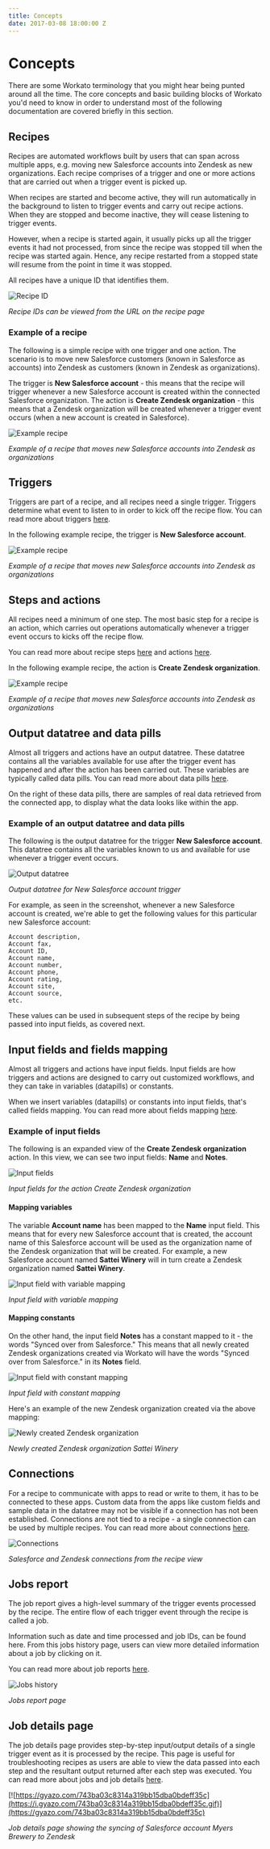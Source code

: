 ```yaml
---
title: Concepts
date: 2017-03-08 18:00:00 Z
---
```


# Concepts
There are some Workato terminology that you might hear being punted around all the time. The core concepts and basic building blocks of Workato you'd need to know in order to understand most of the following documentation are covered briefly in this section.

## Recipes
Recipes are automated workflows built by users that can span across multiple apps, e.g. moving new Salesforce accounts into Zendesk as new organizations. Each recipe comprises of a trigger and one or more actions that are carried out when a trigger event is picked up.

When recipes are started and become active, they will run automatically in the background to listen to trigger events and carry out recipe actions. When they are stopped and become inactive, they will cease listening to trigger events.

However, when a recipe is started again, it usually picks up all the trigger events it had not processed, from since the recipe was stopped till when the recipe was started again. Hence, any recipe restarted from a stopped state will resume from the point in time it was stopped.

All recipes have a unique ID that identifies them.

![Recipe ID](/assets/images/workato-concepts/recipe-id.png)

*Recipe IDs can be viewed from the URL on the recipe page*

### Example of a recipe
The following is a simple recipe with one trigger and one action. The scenario is to move new Salesforce customers (known in Salesforce as accounts) into Zendesk as customers (known in Zendesk as organizations).

The trigger is **New Salesforce account** - this means that the recipe will trigger whenever a new Salesforce account is created within the connected Salesforce organization. The action is **Create Zendesk organization** - this means that a Zendesk organization will be created whenever a trigger event occurs (when a new account is created in Salesforce).

![Example recipe](/assets/images/workato-concepts/example-recipe.png)

*Example of a recipe that moves new Salesforce accounts into Zendesk as organizations*

## Triggers
Triggers are part of a recipe, and all recipes need a single trigger. Triggers determine what event to listen to in order to kick off the recipe flow. You can read more about triggers [here](/recipes/triggers.md).

In the following example recipe, the trigger is **New Salesforce account**.

![Example recipe](/assets/images/workato-concepts/example-recipe.png)

*Example of a recipe that moves new Salesforce accounts into Zendesk as organizations*

## Steps and actions
All recipes need a minimum of one step. The most basic step for a recipe is an action, which carries out operations automatically whenever a trigger event occurs to kicks off the recipe flow.

You can read more about recipe steps [here](/recipes/steps.md) and actions [here](/recipes/actions.md).

In the following example recipe, the action is **Create Zendesk organization**.

![Example recipe](/assets/images/workato-concepts/example-recipe.png)

*Example of a recipe that moves new Salesforce accounts into Zendesk as organizations*

## Output datatree and data pills
Almost all triggers and actions have an output datatree. These datatree contains all the variables available for use after the trigger event has happened and after the action has been carried out. These variables are typically called data pills. You can read more about data pills [here](/recipes/data-pills.md).

On the right of these data pills, there are samples of real data retrieved from the connected app, to display what the data looks like within the app.

### Example of an output datatree and data pills
The following is the output datatree for the trigger **New Salesforce account**. This datatree contains all the variables known to us and available for use whenever a trigger event occurs.

![Output datatree](/assets/images/workato-concepts/output-datatree.png)

*Output datatree for New Salesforce account trigger*

For example, as seen in the screenshot, whenever a new Salesforce account is created, we're able to get the following values for this particular new Salesforce account:
```
Account description,
Account fax,
Account ID,
Account name,
Account number,
Account phone,
Account rating,
Account site,
Account source,
etc.
```

These values can be used in subsequent steps of the recipe by being passed into input fields, as covered next.

## Input fields and fields mapping
Almost all triggers and actions have input fields. Input fields are how triggers and actions are designed to carry out customized workflows, and they can take in variables (datapills) or constants.

When we insert variables (datapills) or constants into input fields, that's called fields mapping. You can read more about fields mapping [here](/recipes/mapping.md).

### Example of input fields
The following is an expanded view of the **Create Zendesk organization** action. In this view, we can see two input fields: **Name** and **Notes**.

![Input fields](/assets/images/workato-concepts/input-fields.png)

*Input fields for the action Create Zendesk organization*

#### Mapping variables
The variable **Account name** has been mapped to the **Name** input field. This means that for every new Salesforce account that is created, the account name of this Salesforce account will be used as the organization name of the Zendesk organization that will be created. For example, a new Salesforce account named **Sattei Winery** will in turn create a Zendesk organization named **Sattei Winery**.

![Input field with variable mapping](/assets/images/workato-concepts/input-field-with-variable.png)

*Input field with variable mapping*

#### Mapping constants
On the other hand, the input field **Notes** has a constant mapped to it - the words "Synced over from Salesforce." This means that all newly created Zendesk organizations created via Workato will have the words "Synced over from Salesforce." in its **Notes** field.

![Input field with constant mapping](/assets/images/workato-concepts/input-field-with-constant.png)

*Input field with constant mapping*

Here's an example of the new Zendesk organization created via the above mapping:

![Newly created Zendesk organization](/assets/images/workato-concepts/zendesk-organization.png)

*Newly created Zendesk organization Sattei Winery*

## Connections
For a recipe to communicate with apps to read or write to them, it has to be connected to these apps. Custom data from the apps like custom fields and sample data in the datatree may not be visible if a connection has not been established. Connections are not tied to a recipe - a single connection can be used by multiple recipes. You can read more about connections [here](/connections.md).

![Connections](/assets/images/workato-concepts/connections.png)

*Salesforce and Zendesk connections from the recipe view*

## Jobs report
The job report gives a high-level summary of the trigger events processed by the recipe. The entire flow of each trigger event through the recipe is called a job.

Information such as date and time processed and job IDs, can be found here. From this jobs history page, users can view more detailed information about a job by clicking on it.

You can read more about job reports [here](/recipes/jobs-report.md).

![Jobs history](/assets/images/workato-concepts/jobs-history.png)

*Jobs report page*

## Job details page
The job details page provides step-by-step input/output details of a single trigger event as it is processed by the recipe. This page is useful for troubleshooting recipes as users are able to view the data passed into each step and the resultant output returned after each step was executed. You can read more about jobs and job details [here](recipes/jobs.md).

[![https://gyazo.com/743ba03c8314a319bb15dba0bdeff35c](https://i.gyazo.com/743ba03c8314a319bb15dba0bdeff35c.gif)](https://gyazo.com/743ba03c8314a319bb15dba0bdeff35c)

*Job details page showing the syncing of Salesforce account Myers Brewery to Zendesk*
